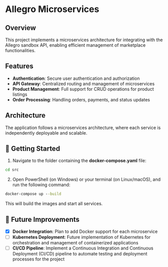 # Allegro Microservices

## Overview
This project implements a microservices architecture for integrating with the Allegro sandbox API, enabling efficient management of marketplace functionalities.


## Features
- **Authentication**: Secure user authentication and authorization
- **API Gateway**: Centralized routing and management of microservices
- **Product Management**: Full support for CRUD operations for product listings
- **Order Processing**: Handling orders, payments, and status updates

## Architecture
The application follows a microservices architecture, where each service is independently deployable and scalable.

## 🚀 Getting Started
1. Navigate to the folder containing the **docker-compose.yaml** file:
```cmd
cd src
```
2. Open PowerShell (on Windows) or your terminal (on Linux/macOS), and run the following command:
```cmd
docker-compose up --build
```
This will build the images and start all services.

## :rocket: Future Improvements
- [x] **Docker Integration**: Plan to add Docker support for each microservice
- [ ] **Kubernetes Deployment**: Future implementation of Kubernetes for orchestration and management of containerized applications
- [ ] **CI/CD Pipeline**: Implement a Continuous Integration and Continuous Deployment (CI/CD) pipeline to automate testing and deployment processes for the project
